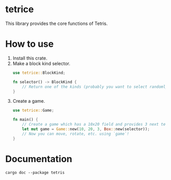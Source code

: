 # tetrice

This library provides the core functions of Tetris.

# How to use

1. Install this crate.
2. Make a block kind selector.
   ```rust
   use tetrice::BlockKind;

   fn selector() -> BlockKind {
       // Return one of the kinds (probably you want to select randomly)
   }
   ```
3. Create a game.
   ```rust
   use tetrice::Game;

   fn main() {
       // Create a game which has a 10x20 field and provides 3 next tetriminos
       let mut game = Game::new(10, 20, 3, Box::new(selector));
       // Now you can move, rotate, etc. using `game`!
   }
   ```

# Documentation

```shell
cargo doc --package tetris
```
